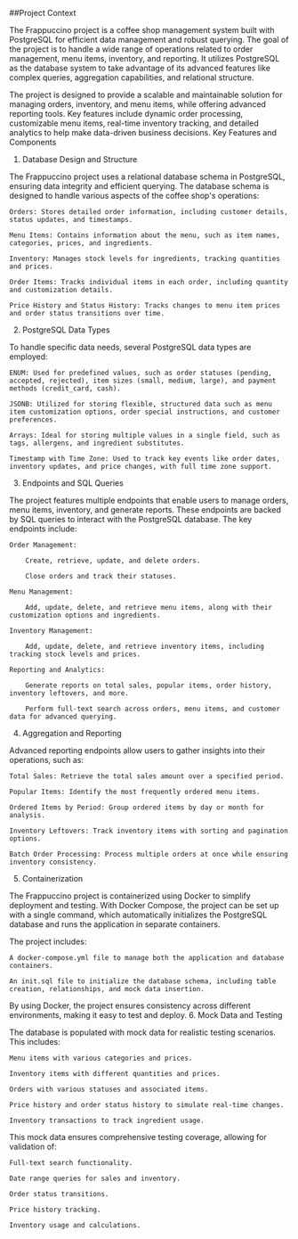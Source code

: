 
##Project Context

The Frappuccino project is a coffee shop management system built with PostgreSQL for efficient data management and robust querying. The goal of the project is to handle a wide range of operations related to order management, menu items, inventory, and reporting. It utilizes PostgreSQL as the database system to take advantage of its advanced features like complex queries, aggregation capabilities, and relational structure.

The project is designed to provide a scalable and maintainable solution for managing orders, inventory, and menu items, while offering advanced reporting tools. Key features include dynamic order processing, customizable menu items, real-time inventory tracking, and detailed analytics to help make data-driven business decisions.
Key Features and Components
1. Database Design and Structure

The Frappuccino project uses a relational database schema in PostgreSQL, ensuring data integrity and efficient querying. The database schema is designed to handle various aspects of the coffee shop's operations:

    Orders: Stores detailed order information, including customer details, status updates, and timestamps.

    Menu Items: Contains information about the menu, such as item names, categories, prices, and ingredients.

    Inventory: Manages stock levels for ingredients, tracking quantities and prices.

    Order Items: Tracks individual items in each order, including quantity and customization details.

    Price History and Status History: Tracks changes to menu item prices and order status transitions over time.

2. PostgreSQL Data Types

To handle specific data needs, several PostgreSQL data types are employed:

    ENUM: Used for predefined values, such as order statuses (pending, accepted, rejected), item sizes (small, medium, large), and payment methods (credit_card, cash).

    JSONB: Utilized for storing flexible, structured data such as menu item customization options, order special instructions, and customer preferences.

    Arrays: Ideal for storing multiple values in a single field, such as tags, allergens, and ingredient substitutes.

    Timestamp with Time Zone: Used to track key events like order dates, inventory updates, and price changes, with full time zone support.

3. Endpoints and SQL Queries

The project features multiple endpoints that enable users to manage orders, menu items, inventory, and generate reports. These endpoints are backed by SQL queries to interact with the PostgreSQL database. The key endpoints include:

    Order Management:

        Create, retrieve, update, and delete orders.

        Close orders and track their statuses.

    Menu Management:

        Add, update, delete, and retrieve menu items, along with their customization options and ingredients.

    Inventory Management:

        Add, update, delete, and retrieve inventory items, including tracking stock levels and prices.

    Reporting and Analytics:

        Generate reports on total sales, popular items, order history, inventory leftovers, and more.

        Perform full-text search across orders, menu items, and customer data for advanced querying.

4. Aggregation and Reporting

Advanced reporting endpoints allow users to gather insights into their operations, such as:

    Total Sales: Retrieve the total sales amount over a specified period.

    Popular Items: Identify the most frequently ordered menu items.

    Ordered Items by Period: Group ordered items by day or month for analysis.

    Inventory Leftovers: Track inventory items with sorting and pagination options.

    Batch Order Processing: Process multiple orders at once while ensuring inventory consistency.

5. Containerization

The Frappuccino project is containerized using Docker to simplify deployment and testing. With Docker Compose, the project can be set up with a single command, which automatically initializes the PostgreSQL database and runs the application in separate containers.

The project includes:

    A docker-compose.yml file to manage both the application and database containers.

    An init.sql file to initialize the database schema, including table creation, relationships, and mock data insertion.

By using Docker, the project ensures consistency across different environments, making it easy to test and deploy.
6. Mock Data and Testing

The database is populated with mock data for realistic testing scenarios. This includes:

    Menu items with various categories and prices.

    Inventory items with different quantities and prices.

    Orders with various statuses and associated items.

    Price history and order status history to simulate real-time changes.

    Inventory transactions to track ingredient usage.

This mock data ensures comprehensive testing coverage, allowing for validation of:

    Full-text search functionality.

    Date range queries for sales and inventory.

    Order status transitions.

    Price history tracking.

    Inventory usage and calculations.
